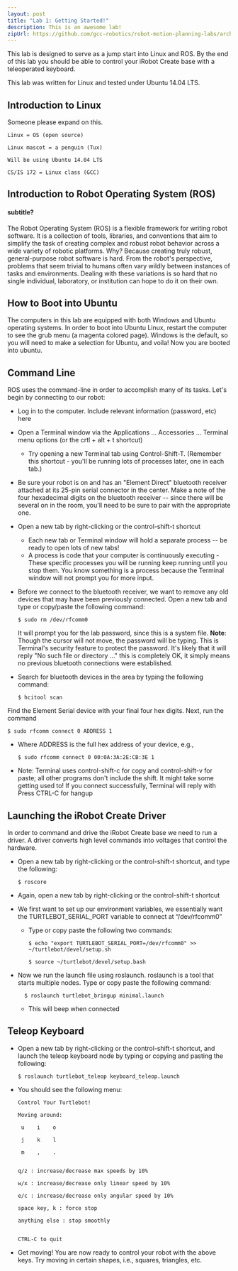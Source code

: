 ```yaml
---
layout: post
title: "Lab 1: Getting Started!"
description: This is an awesome lab!
zipUrl: https://github.com/gcc-robotics/robot-motion-planning-labs/archive/gh-pages.zip
---
```


This lab is designed to serve as a jump start into Linux and ROS. By the end of this lab you should be able to control your iRobot Create base with a teleoperated keyboard.


This lab was written for Linux and tested under Ubuntu 14.04 LTS.

Introduction to Linux
--------------
Someone please expand on this.

    Linux = OS (open source)

    Linux mascot = a penguin (Tux)

    Will be using Ubuntu 14.04 LTS

    CS/IS 172 = Linux class (GCC)

Introduction to Robot Operating System (ROS)
-----------------

#### subtitle?

The Robot Operating System (ROS) is a flexible framework for writing robot software. It is a collection of tools, libraries, and conventions that aim to simplify the task of creating complex and robust robot behavior across a wide variety of robotic platforms.
Why? Because creating truly robust, general-purpose robot software is hard. From the robot's perspective, problems that seem trivial to humans often vary wildly between instances of tasks and environments. Dealing with these variations is so hard that no single individual, laboratory, or institution can hope to do it on their own.

How to Boot into Ubuntu
--------------
The computers in this lab are equipped with both Windows and Ubuntu operating systems. In order to boot into Ubuntu Linux, restart the computer to see the grub menu (a magenta colored page). Windows is the default, so you will need to make a selection for Ubuntu, and voila! Now you are booted into ubuntu.

Command Line
--------------

ROS uses the command-line in order to accomplish many of its tasks. Let's begin by connecting to our robot:

* Log in to the computer. Include relevant information (password, etc) here

* Open a Terminal window via the Applications ... Accessories ... Terminal menu options (or the crtl + alt + t shortcut)
  * Try opening a new Terminal tab using Control-Shift-T. (Remember this shortcut - you'll be running lots of processes later, one in each tab.)

* Be sure your robot is on and has an "Element Direct" bluetooth receiver attached at its 25-pin serial connector in the center. Make a note of the four hexadecimal digits on the bluetooth receiver -- since there will be several on in the room, you'll need to be sure to pair with the appropriate one.

* Open a new tab by right-clicking or the control-shift-t shortcut
  * Each new tab or Terminal window will hold a separate process -- be ready to open lots of new tabs!
  * A process is code that your computer is continuously executing - These specific processes you will be running keep running until you stop them. You know something is a process because the Terminal window will not prompt you for more input.

* Before we connect to the bluetooth receiver, we want to remove any old devices that may have been previously connected. Open a new tab and type or copy/paste the following command: 

      $ sudo rm /dev/rfcomm0

    It will prompt you for the lab password, since this is a system file.
__Note__: Though the cursor will not move, the password will be typing. This is Terminal's security feature to protect the password.
It's likely that it will reply "No such file or directory ..." this is completely OK, it simply means no previous bluetooth connections were established.

* Search for bluetooth devices in the area by typing the following command: 

      $ hcitool scan

Find the Element Serial device with your final four hex digits.
Next, run the command 

    $ sudo rfcomm connect 0 ADDRESS 1

  * Where ADDRESS is the full hex address of your device, e.g.,

        $ sudo rfcomm connect 0 00:0A:3A:2E:CB:3E 1

  * Note: Terminal uses control-shift-c for copy and control-shift-v for paste; all other programs don't include the shift. It might take some getting used to!
If you connect successfully, Terminal will reply with Press CTRL-C for hangup





Launching the iRobot Create Driver
--------------

In order to command and drive the iRobot Create base we need to run a driver. A driver converts high level commands into voltages that control the hardware. 

* Open a new tab by right-clicking or the control-shift-t shortcut, and type the following:

      $ roscore

* Again, open a new tab by right-clicking or the control-shift-t shortcut

* We first want to set up our environment variables, we essentially want the TURTLEBOT_SERIAL_PORT variable to connect at “/dev/rfcomm0”
  * Type or copy paste the following two commands:

        $ echo "export TURTLEBOT_SERIAL_PORT=/dev/rfcomm0" >> ~/turtlebot/devel/setup.sh

        $ source ~/turtlebot/devel/setup.bash

* Now we run the launch file using roslaunch. roslaunch is a tool that starts multiple nodes. Type or copy paste the following command:

        $ roslaunch turtlebot_bringup minimal.launch

  * This will beep when connected


Teleop Keyboard
-----------

* Open a new tab by right-clicking or the control-shift-t shortcut, and launch the teleop keyboard node by typing or copying and pasting the following:

      $ roslaunch turtlebot_teleop keyboard_teleop.launch

* You should see the following menu:

      Control Your Turtlebot!

      Moving around:

       u    i    o

       j    k    l

       m    ,    .


      q/z : increase/decrease max speeds by 10%

      w/x : increase/decrease only linear speed by 10%

      e/c : increase/decrease only angular speed by 10%

      space key, k : force stop

      anything else : stop smoothly


      CTRL-C to quit

* Get moving! You are now ready to control your robot with the above keys. Try moving in certain shapes, i.e., squares, triangles, etc.

